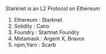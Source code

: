 Starknet is an L2 Protocol on Ethereum

1. Ethereum : Starknet
2. Solidity : Cairo
3. Foundry  : Startnet Foundry
4. Metamask : Argent X, Bravos
5. npm,Yarn : Scarb
